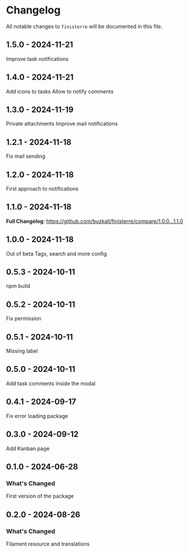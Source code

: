 # Changelog

All notable changes to `finisterre` will be documented in this file.

## 1.5.0 - 2024-11-21

Improve task notifications

## 1.4.0 - 2024-11-21

Add icons to tasks
Allow to notify comments

## 1.3.0 - 2024-11-19

Private attachments
Improve mail notifications

## 1.2.1 - 2024-11-18

Fix mail sending

## 1.2.0 - 2024-11-18

First approach to notifications

## 1.1.0 - 2024-11-18

**Full Changelog**: https://github.com/buzkall/finisterre/compare/1.0.0...1.1.0

## 1.0.0 - 2024-11-18

Out of beta
Tags, search and more config

## 0.5.3 - 2024-10-11

npm build

## 0.5.2 - 2024-10-11

Fix permission

## 0.5.1 - 2024-10-11

Missing label

## 0.5.0 - 2024-10-11

Add task comments inside the modal

## 0.4.1 - 2024-09-17

Fix error loading package

## 0.3.0 - 2024-09-12

Add Kanban page

## 0.1.0 - 2024-06-28

### What's Changed

First version of the package

## 0.2.0 - 2024-08-26

### What's Changed

Filament resource and translations
